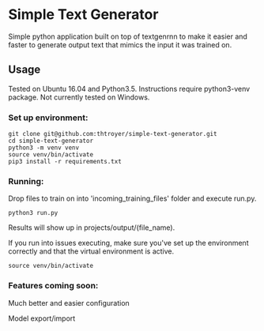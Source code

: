 # Simple Text Generator
Simple python application built on top of textgenrnn to make it easier and faster to generate output text that mimics the input it was trained on.
## Usage
Tested on Ubuntu 16.04 and Python3.5.  Instructions require python3-venv package.  Not currently tested on Windows.

### Set up environment:
~~~
git clone git@github.com:thtroyer/simple-text-generator.git
cd simple-text-generator
python3 -m venv venv
source venv/bin/activate
pip3 install -r requirements.txt
~~~

### Running:

Drop files to train on into 'incoming_training_files' folder and execute run.py.  

~~~
python3 run.py
~~~

Results will show up in projects/output/(file_name).

If you run into issues executing, make sure you've set up the environment correctly and that the virtual environment is active.

~~~
source venv/bin/activate
~~~

### Features coming soon:

Much better and easier configuration

Model export/import

